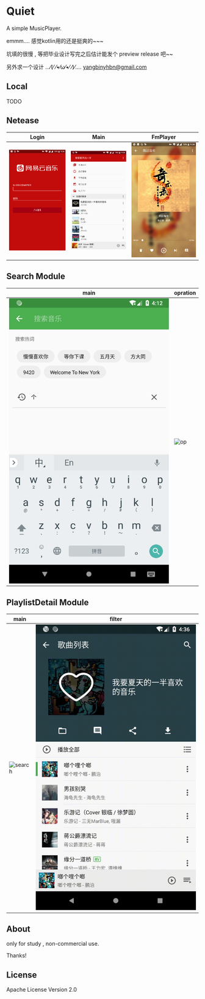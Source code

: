 # Quiet 
A simple MusicPlayer.

emmm.... 感觉kotlin用的还是挺爽的~~~

坑填的很慢 , 等把毕业设计写完之后估计能发个 preview release 吧~~ 

另外求一个设计 ...⁄(⁄ ⁄•⁄ω⁄•⁄ ⁄)⁄.... <yangbinyhbn@gmail.com>

## Local

 TODO

## Netease 

| Login                                  | Main                                 | FmPlayer                               |
| -------------------------------------- | ------------------------------------ | -------------------------------------- |
| ![Login](./_preview/netease_login.png) | ![Main](./_preview/netease_main.png) | ![FmPlayer](./_preview/netease_fm.png) |

## Search Module
| main                                  | opration                        |
| ------------------------------------- | ------------------------------- |
| ![search](./_preview/search_main.png) | ![op](./_preview/search_op.gif) |

## PlaylistDetail Module
| main                              | filter                              |
| --------------------------------- | ----------------------------------- |
| ![search](./_preview/pd_main.gif) | ![filter](./_preview/pd_filter.gif) |


##  About

only for study , non-commercial use.

 Thanks!

## License

Apache License Version 2.0

